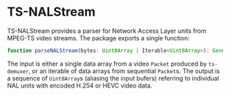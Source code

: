 TS-NALStream
=====

TS-NALStream provides a parser for Network Access Layer units from MPEG-TS video streams. The package exports a single function:

```ts
function parseNALStream(bytes: Uint8Array | Iterable<Uint8Array>): Generator<Uint8Array>;
```

The input is either a single data array from a video `Packet` produced by `ts-demuxer`, or an iterable of data arrays from sequential `Packet`s. The output is a sequence of `Uint8Array`s (aliasing the input bufers) referring to individual NAL units with encoded H.254 or HEVC video data.